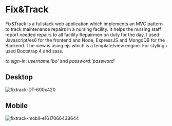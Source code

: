 # Fix&Track 
Fix&Track is a fullstack web application which implements an MVC pattern to track maintenance repairs in a nursing facility. It helps the nursing staff report needed repairs to all facility Repairmen on duty for the day. I used Javascript/es6 for the frontend and Node, ExpressJS and MongoDB for the Backend. The view is using ejs which is a template/view engine. For styling i used Bootstrap 4 and sass.

_to sign-in_:  _username:'bo'_ and _password:'password'_ 


## Desktop

![fixtrack-DT-600x420](https://user-images.githubusercontent.com/62628610/119368456-096eee00-bc81-11eb-8710-f5d4dc645cf4.png)

## Mobile 
![fixtrack-mobil-e1617066433644](https://user-images.githubusercontent.com/62628610/119368092-a1200c80-bc80-11eb-9abd-ea39036413b4.png)



